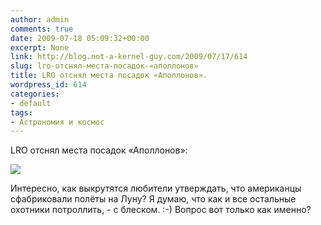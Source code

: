 ```yaml
---
author: admin
comments: true
date: 2009-07-18 05:09:32+00:00
excerpt: None
link: http://blog.not-a-kernel-guy.com/2009/07/17/614
slug: lro-отснял-места-посадок-«аполлонов»
title: LRO отснял места посадок «Аполлонов».
wordpress_id: 614
categories:
- default
tags:
- Астрономия и космос
---
```


LRO отснял места посадок «Аполлонов»:


[![](http://www.nasa.gov/images/content/369315main_lroc_apollo11_226new.jpg)](http://www.nasa.gov/mission_pages/LRO/main/index.html)

Интересно, как выкрутятся любители утверждать, что американцы сфабриковали полёты на Луну? Я думаю, что как и все остальные охотники потроллить, - с блеском. :-) Вопрос вот только как именно?

